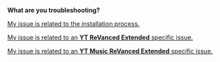 **What are you troubleshooting?**

[My issue is related to the installation process.](https://github.com/ReVanced-Extended-Community/Community-Guides/blob/main/general-guides/community-wiki/general-troubleshooting.md#General-Troubleshooting)

[My issue is related to an **YT ReVanced Extended** specific issue.](https://github.com/ReVanced-Extended-Community/Community-Guides/blob/main/general-guides/community-wiki/yt-troubleshooting.md#yt-revanced-extended-troubleshooting)

[My issue is related to an **YT Music ReVanced Extended** specific issue.](https://github.com/ReVanced-Extended-Community/Community-Guides/blob/main/general-guides/community-wiki/ytm-troubleshooting.md#yt-music-extended-troubleshooting)
